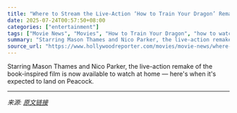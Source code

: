 ```yaml
---
title: "Where to Stream the Live-Action ‘How to Train Your Dragon’ Remake Online"
date: 2025-07-24T00:57:50+08:00
categories: ["entertainment"]
tags: ["Movie News", "Movies", "How to Train Your Dragon", "how to watch"]
summary: "Starring Mason Thames and Nico Parker, the live-action remake of the book-inspired film is now available to watch at home — here's when it's expected to land on Peacock."
source_url: "https://www.hollywoodreporter.com/movies/movie-news/where-to-stream-the-live-action-how-to-train-your-dragon-remake-online-1236327576/"
---
```


Starring Mason Thames and Nico Parker, the live-action remake of the book-inspired film is now available to watch at home — here's when it's expected to land on Peacock.

---

*来源: [原文链接](https://www.hollywoodreporter.com/movies/movie-news/where-to-stream-the-live-action-how-to-train-your-dragon-remake-online-1236327576/)*
